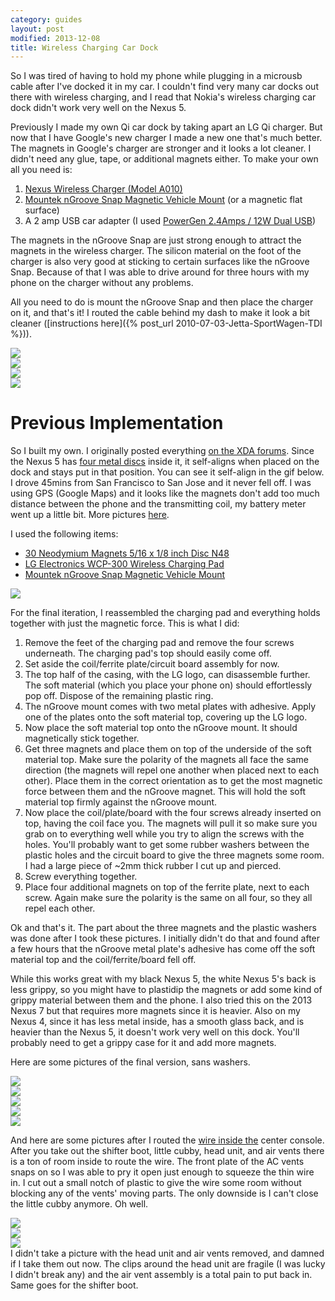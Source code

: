 ```yaml
---
category: guides
layout: post
modified: 2013-12-08
title: Wireless Charging Car Dock
---
```


So I was tired of having to hold my phone while plugging in a microusb cable after I've docked it in my car. I couldn't
find very many car docks out there with wireless charging, and I read that Nokia's wireless charging car dock didn't
work very well on the Nexus 5.

Previously I made my own Qi car dock by taking apart an LG Qi charger. But now that I have Google's new charger I made
a new one that's much better. The magnets in Google's charger are stronger and it looks a lot cleaner. I didn't need
any glue, tape, or additional magnets either. To make your own all you need is:

1. [Nexus Wireless Charger (Model A010)](https://play.google.com/store/devices/details?id=nexus_wireless_charger)
2. [Mountek nGroove Snap Magnetic Vehicle Mount](https://www.amazon.com/dp/B00E9L0HGI) (or a magnetic flat surface)
3. A 2 amp USB car adapter (I used [PowerGen 2.4Amps / 12W Dual USB](https://www.amazon.com/gp/product/B006SU0SX0))

The magnets in the nGroove Snap are just strong enough to attract the magnets in the wireless charger. The silicon
material on the foot of the charger is also very good at sticking to certain surfaces like the nGroove Snap. Because of
that I was able to drive around for three hours with my phone on the charger without any problems.

All you need to do is mount the nGroove Snap and then place the charger on it, and that's it! I routed the cable behind
my dash to make it look a bit cleaner ([instructions here]({% post_url 2010-07-03-Jetta-SportWagen-TDI %})).

<div class="row">
    <div class="col-xs-12 col-sm-6 col-lg-3">
        <a href="https://imgur.com/GJE9zkv" target="_blank">
            <img src="//i.imgur.com/GJE9zkvm.jpg" class="img-responsive thumbnail">
        </a>
    </div>
    <div class="col-xs-12 col-sm-6 col-lg-3">
        <a href="https://imgur.com/55krwnA" target="_blank">
            <img src="//i.imgur.com/55krwnAm.jpg" class="img-responsive thumbnail">
        </a>
    </div>
    <div class="col-xs-12 col-sm-6 col-lg-3">
        <a href="https://imgur.com/7lHFKUv" target="_blank">
            <img src="//i.imgur.com/7lHFKUvm.jpg" class="img-responsive thumbnail">
        </a>
    </div>
    <div class="col-xs-12 col-sm-6 col-lg-3">
        <a href="https://imgur.com/7WTPx0v" target="_blank">
            <img src="//i.imgur.com/7WTPx0v.gif" class="img-responsive thumbnail">
        </a>
    </div>
</div>

# Previous Implementation

So I built my own. I originally posted everything
[on the XDA forums](https://forum.xda-developers.com/showthread.php?p=47509705#post47509705). Since the Nexus 5 has
[four metal discs](https://www.ifixit.com/Teardown/Nexus+5+Teardown/19016#s53717) inside it, it self-aligns when placed
on the dock and stays put in that position. You can see it self-align in the gif below. I drove 45mins from San
Francisco to San Jose and it never fell off. I was using GPS (Google Maps) and it looks like the magnets don't add too
much distance between the phone and the transmitting coil, my battery meter went up a little bit. More pictures
[here](https://imgur.com/a/dhFnO).

I used the following items:

* [30 Neodymium Magnets 5/16 x 1/8 inch Disc N48](https://www.amazon.com/gp/product/B008PT6P1Q/)
* [LG Electronics WCP-300 Wireless Charging Pad](https://www.amazon.com/gp/product/B00C6VP03I/)
* [Mountek nGroove Snap Magnetic Vehicle Mount](https://www.amazon.com/gp/product/B00E9L0HGI/)

<a href="https://imgur.com/X8fbOGl">
    <img src="//i.imgur.com/X8fbOGl.gif" class="img-responsive img-thumbnail pull-right">
</a>

For the final iteration, I reassembled the charging pad and everything holds together with just the magnetic force.
This is what I did:

1. Remove the feet of the charging pad and remove the four screws underneath. The charging pad's top should easily come
off.
2. Set aside the coil/ferrite plate/circuit board assembly for now.
3. The top half of the casing, with the LG logo, can disassemble further. The soft material (which you place your phone
on) should effortlessly pop off. Dispose of the remaining plastic ring.
4. The nGroove mount comes with two metal plates with adhesive. Apply one of the plates onto the soft material top,
covering up the LG logo.
5. Now place the soft material top onto the nGroove mount. It should magnetically stick together.
6. Get three magnets and place them on top of the underside of the soft material top. Make sure the polarity of the
magnets all face the same direction (the magnets will repel one another when placed next to each other). Place them in
the correct orientation as to get the most magnetic force between them and the nGroove magnet. This will hold the soft
material top firmly against the nGroove mount.
7. Now place the coil/plate/board with the four screws already inserted on top, having the coil face you. The magnets
will pull it so make sure you grab on to everything well while you try to align the screws with the holes. You'll
probably want to get some rubber washers between the plastic holes and the circuit board to give the three magnets some
room. I had a large piece of ~2mm thick rubber I cut up and pierced.
8. Screw everything together.
9. Place four additional magnets on top of the ferrite plate, next to each screw. Again make sure the polarity is the
same on all four, so they all repel each other.

Ok and that's it. The part about the three magnets and the plastic washers was done after I took these pictures. I
initially didn't do that and found after a few hours that the nGroove metal plate's adhesive has come off the soft
material top and the coil/ferrite/board fell off.

While this works great with my black Nexus 5, the white Nexus 5's back is less grippy, so you might have to plastidip
the magnets or add some kind of grippy material between them and the phone. I also tried this on the 2013 Nexus 7 but
that requires more magnets since it is heavier. Also on my Nexus 4, since it has less metal inside, has a smooth glass
back, and is heavier than the Nexus 5, it doesn't work very well on this dock. You'll probably need to get a grippy
case for it and add more magnets.

Here are some pictures of the final version, sans washers.

<div class="row">
    <div class="col-xs-12 col-sm-6 col-lg-2 col-lg-offset-1">
        <a href="https://imgur.com/COavxfY" target="_blank">
            <img src="//i.imgur.com/COavxfYm.jpg" class="img-responsive thumbnail">
        </a>
    </div>
    <div class="col-xs-12 col-sm-6 col-lg-2">
        <a href="https://imgur.com/qJONaXG" target="_blank">
            <img src="//i.imgur.com/qJONaXGm.jpg" class="img-responsive thumbnail">
        </a>
    </div>
    <div class="col-xs-12 col-sm-6 col-lg-2">
        <a href="https://imgur.com/GhOvZg9" target="_blank">
            <img src="//i.imgur.com/GhOvZg9m.jpg" class="img-responsive thumbnail">
        </a>
    </div>
    <div class="col-xs-12 col-sm-6 col-lg-2">
        <a href="https://imgur.com/OvXMV5w" target="_blank">
            <img src="//i.imgur.com/OvXMV5wm.jpg" class="img-responsive thumbnail">
        </a>
    </div>
    <div class="col-xs-12 col-sm-6 col-lg-2">
        <a href="https://imgur.com/dRQ4q77" target="_blank">
            <img src="//i.imgur.com/dRQ4q77m.jpg" class="img-responsive thumbnail">
        </a>
    </div>
</div>

And here are some pictures after I routed the [wire inside the](https://www.amazon.com/gp/product/B003YKX6WW/) center
console. After you take out the shifter boot, little cubby, head unit, and air vents there is a ton of room inside to
route the wire. The front plate of the AC vents snaps on so I was able to pry it open just enough to squeeze the thin
wire in. I cut out a small notch of plastic to give the wire some room without blocking any of the vents' moving parts.
The only downside is I can't close the little cubby anymore. Oh well.

<div class="thumbnail">
    <div class="row">
        <div class="col-xs-12 col-sm-6 col-lg-4">
            <a href="https://imgur.com/sRKNN6F" target="_blank">
                <img src="//i.imgur.com/sRKNN6Fl.jpg" class="img-responsive img-thumbnail">
            </a>
        </div>
        <div class="col-xs-12 col-sm-6 col-lg-4">
            <a href="https://imgur.com/8R5ROC4" target="_blank">
                <img src="//i.imgur.com/8R5ROC4l.jpg" class="img-responsive img-thumbnail">
            </a>
        </div>
        <div class="col-xs-12 col-sm-6 col-lg-4">
            <a href="https://imgur.com/7jA3c1J" target="_blank">
                <img src="//i.imgur.com/7jA3c1Jl.jpg" class="img-responsive img-thumbnail">
            </a>
        </div>
    </div>
    <div class="caption">
        I didn't take a picture with the head unit and air vents removed, and damned if I take them out now. The clips
        around the head unit are fragile (I was lucky I didn't break any) and the air vent assembly is a total pain to
        put back in. Same goes for the shifter boot.
    </div>
</div>
